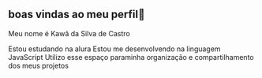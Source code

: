 ## boas vindas ao meu perfil🥇

Meu nome é Kawã da Silva de Castro

Estou estudando na alura
Estou me desenvolvendo na linguagem JavaScript
Utilizo esse espaço paraminha organização e compartilhamento dos meus projetos
